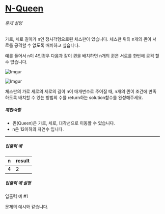 # [N-Queen](https://school.programmers.co.kr/learn/courses/30/lessons/12952)


###### 문제 설명


가로, 세로 길이가 n인 정사각형으로된 체스판이 있습니다. 체스판 위의 n개의 퀸이 서로를 공격할 수 없도록 배치하고 싶습니다.


예를 들어서 n이 4인경우 다음과 같이 퀸을 배치하면 n개의 퀸은 서로를 한번에 공격 할 수 없습니다.


![Imgur](https://i.imgur.com/lt2zdK6.png)  

![Imgur](https://i.imgur.com/5c5EUrq.png)


체스판의 가로 세로의 세로의 길이 n이 매개변수로 주어질 때, n개의 퀸이 조건에 만족 하도록 배치할 수 있는 방법의 수를 return하는 solution함수를 완성해주세요.


##### 제한사항


* 퀸(Queen)은 가로, 세로, 대각선으로 이동할 수 있습니다.
* n은 12이하의 자연수 입니다.




---


##### 입출력 예




| n | result |
| --- | --- |
| 4 | 2 |


##### 입출력 예 설명


입출력 예 \#1  

문제의 예시와 같습니다.



